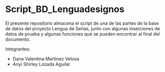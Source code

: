 # Script_BD_Lenguadesignos
El presente repositorio almacena el script de una de las partes de la base de datos del proyecto Lengua de Señas, junto con algunas inserciones de datos de prueba y algunas funciones que se pueden encontrar al final del documento.

Integrantes:

* Dana Valentina Martinez Velosa
* Anyi Shirley Lozada Aguilar
